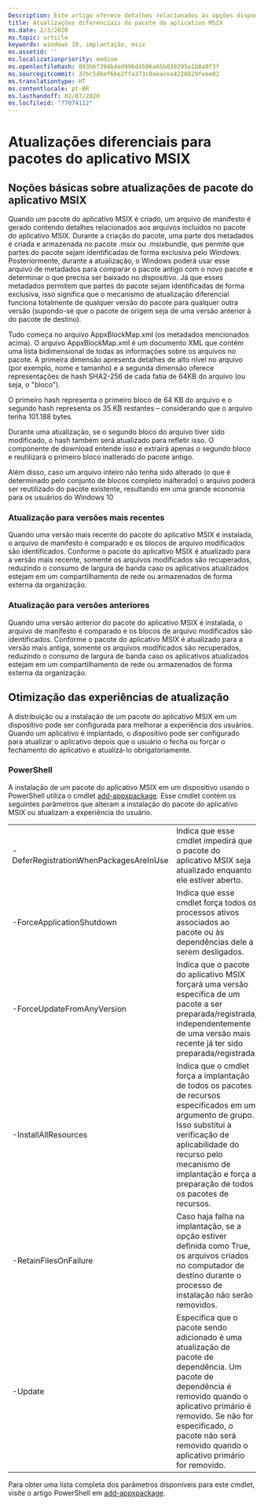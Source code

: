```yaml
---
Description: Este artigo oferece detalhes relacionados às opções disponíveis durante a atualização de um aplicativo MSIX.
title: Atualizações diferenciais do pacote do aplicativo MSIX
ms.date: 2/3/2020
ms.topic: article
keywords: windows 10, implantação, msix
ms.assetid: ''
ms.localizationpriority: medium
ms.openlocfilehash: 893b67394b4ed996d4506a65b030205a1b8a9f3f
ms.sourcegitcommit: 37bc5d6ef6be2ffa373c0aeacea4226829feee02
ms.translationtype: HT
ms.contentlocale: pt-BR
ms.lasthandoff: 02/07/2020
ms.locfileid: "77074112"
---
```

# <a name="differential-updates-for-msix-app-packages"></a>Atualizações diferenciais para pacotes do aplicativo MSIX

## <a name="understanding-msix-app-package-updates"></a>Noções básicas sobre atualizações de pacote do aplicativo MSIX
Quando um pacote do aplicativo MSIX é criado, um arquivo de manifesto é gerado contendo detalhes relacionados aos arquivos incluídos no pacote do aplicativo MSIX. Durante a criação do pacote, uma parte dos metadados é criada e armazenada no pacote .msix ou .msixbundle, que permite que partes do pacote sejam identificadas de forma exclusiva pelo Windows. Posteriormente, durante a atualização, o Windows poderá usar esse arquivo de metadados para comparar o pacote antigo com o novo pacote e determinar o que precisa ser baixado no dispositivo. Já que esses metadados permitem que partes do pacote sejam identificadas de forma exclusiva, isso significa que o mecanismo de atualização diferencial funciona totalmente de qualquer versão do pacote para qualquer outra versão (supondo-se que o pacote de origem seja de uma versão anterior à do pacote de destino).

Tudo começa no arquivo AppxBlockMap.xml (os metadados mencionados acima). O arquivo AppxBlockMap.xml é um documento XML que contém uma lista bidimensional de todas as informações sobre os arquivos no pacote. A primeira dimensão apresenta detalhes de alto nível no arquivo (por exemplo, nome e tamanho) e a segunda dimensão oferece representações de hash SHA2-256 de cada fatia de 64KB do arquivo (ou seja, o "bloco").

O primeiro hash representa o primeiro bloco de 64 KB do arquivo e o segundo hash representa os 35 KB restantes – considerando que o arquivo tenha 101.188 bytes.

Durante uma atualização, se o segundo bloco do arquivo tiver sido modificado, o hash também será atualizado para refletir isso. O componente de download entende isso e extrairá apenas o segundo bloco e reutilizará o primeiro bloco inalterado do pacote antigo.

Além disso, caso um arquivo inteiro não tenha sido alterado (o que é determinado pelo conjunto de blocos completo inalterado) o arquivo poderá ser reutilizado do pacote existente, resultando em uma grande economia para os usuários do Windows 10

### <a name="upgrading-to-newer-versions"></a>Atualização para versões mais recentes
Quando uma versão mais recente do pacote do aplicativo MSIX é instalada, o arquivo de manifesto é comparado e os blocos de arquivo modificados são identificados. Conforme o pacote do aplicativo MSIX é atualizado para a versão mais recente, somente os arquivos modificados são recuperados, reduzindo o consumo de largura de banda caso os aplicativos atualizados estejam em um compartilhamento de rede ou armazenados de forma externa da organização.

### <a name="upgrading-to-older-versions"></a>Atualização para versões anteriores
Quando uma versão anterior do pacote do aplicativo MSIX é instalada, o arquivo de manifesto é comparado e os blocos de arquivo modificados são identificados. Conforme o pacote do aplicativo MSIX é atualizado para a versão mais antiga, somente os arquivos modificados são recuperados, reduzindo o consumo de largura de banda caso os aplicativos atualizados estejam em um compartilhamento de rede ou armazenados de forma externa da organização.

## <a name="optimizing-upgrade-experiences"></a>Otimização das experiências de atualização
A distribuição ou a instalação de um pacote do aplicativo MSIX em um dispositivo pode ser configurada para melhorar a experiência dos usuários. Quando um aplicativo é implantado, o dispositivo pode ser configurado para atualizar o aplicativo depois que o usuário o fecha ou forçar o fechamento do aplicativo e atualizá-lo obrigatoriamente.

### <a name="powershell"></a>PowerShell
A instalação de um pacote do aplicativo MSIX em um dispositivo usando o PowerShell utiliza o cmdlet [add-appxpackage](/powershell-msix-cmdlets.md). Esse cmdlet contém os seguintes parâmetros que alteram a instalação do pacote do aplicativo MSIX ou atualizam a experiência do usuário.

|||
|-|-|
| -DeferRegistrationWhenPackagesAreInUse | Indica que esse cmdlet impedirá que o pacote do aplicativo MSIX seja atualizado enquanto ele estiver aberto. |
| -ForceApplicationShutdown | Indica que esse cmdlet força todos os processos ativos associados ao pacote ou às dependências dele a serem desligados. |
| -ForceUpdateFromAnyVersion | Indica que o pacote do aplicativo MSIX forçará uma versão específica de um pacote a ser preparada/registrada, independentemente de uma versão mais recente já ter sido preparada/registrada. |
| -InstallAllResources | Indica que o cmdlet força a implantação de todos os pacotes de recursos especificados em um argumento de grupo. Isso substitui a verificação de aplicabilidade do recurso pelo mecanismo de implantação e força a preparação de todos os pacotes de recursos. |
| -RetainFilesOnFailure | Caso haja falha na implantação, se a opção estiver definida como True, os arquivos criados no computador de destino durante o processo de instalação não serão removidos. |
| -Update | Especifica que o pacote sendo adicionado é uma atualização de pacote de dependência. Um pacote de dependência é removido quando o aplicativo primário é removido. Se não for especificado, o pacote não será removido quando o aplicativo primário for removido. |

Para obter uma lista completa dos parâmetros disponíveis para este cmdlet, visite o artigo PowerShell em [add-appxpackage](https://docs.microsoft.com/powershell/module/appx/add-appxpackage?view=win10-ps).

